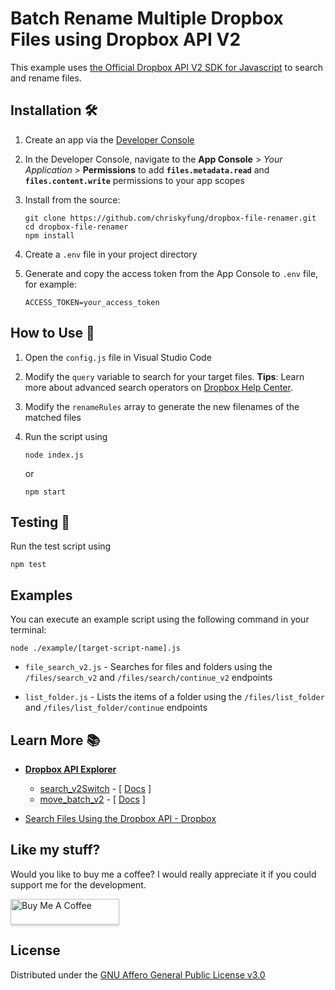 # Batch Rename Multiple Dropbox Files using Dropbox API V2

This example uses [the Official Dropbox API V2 SDK for Javascript](https://github.com/dropbox/dropbox-sdk-js) to search and rename files.

## Installation 🛠️

1. Create an app via the [Developer Console](https://dropbox.com/developers/apps)

2. In the Developer Console, navigate to the **App Console** > *Your Application* > **Permissions** to add **`files.metadata.read`** and **`files.content.write`** permissions to your app scopes

3. Install from the source:

   ```shell
   git clone https://github.com/chriskyfung/dropbox-file-renamer.git
   cd dropbox-file-renamer
   npm install
   ```

4. Create a `.env` file in your project directory

5. Generate and copy the access token from the App Console to `.env` file, for example:

   ```plain
   ACCESS_TOKEN=your_access_token
   ```

## How to Use 🔰

1. Open the `config.js` file in Visual Studio Code

2. Modify the `query` variable to search for your target files. **Tips**: Learn more about advanced search operators on [Dropbox Help Center](https://help.dropbox.com/view-edit/search).

3. Modify the `renameRules` array to generate the new filenames of the matched files

4. Run the script using

   ```shell
   node index.js
   ```

   or

   ```shell
   npm start
   ```

## Testing 🧪

Run the test script using

```shell
npm test
```

## Examples

You can execute an example script using the following command in your terminal:

```shell
node ./example/[target-script-name].js
```

- `file_search_v2.js` - Searches for files and folders using the `/files/search_v2` and `/files/search/continue_v2` endpoints

- `list_folder.js` - Lists the items of a folder using the `/files/list_folder` and `/files/list_folder/continue` endpoints

## Learn More 📚

- [**Dropbox API Explorer**](https://dropbox.github.io/dropbox-api-v2-explorer)

  - [search_v2Switch](https://dropbox.github.io/dropbox-api-v2-explorer/#files_search_v2) - \[ [Docs](https://www.dropbox.com/developers/documentation/http/documentation#files-search) ]
  - [move_batch_v2](https://dropbox.github.io/dropbox-api-v2-explorer/#files_move_batch_v2) - \[ [Docs](https://www.dropbox.com/developers/documentation/http/documentation#files-move_batch) ]

- [Search Files Using the Dropbox API - Dropbox](https://dropbox.tech/developers/search-files-using-the-dropbox-api)

## Like my stuff?

Would you like to buy me a coffee? I would really appreciate it if you could support me for the development.

<a href="https://www.buymeacoffee.com/chrisfungky"><img src="https://www.buymeacoffee.com/assets/img/custom_images/orange_img.png" alt="Buy Me A Coffee" style="height: 41px !important;width: 174px !important;box-shadow: 0px 3px 2px 0px rgba(190, 190, 190, 0.5) !important;-webkit-box-shadow: 0px 3px 2px 0px rgba(190, 190, 190, 0.5) !important;" target="_blank"></a>

## License

Distributed under the [GNU Affero General Public License v3.0](LICENSE)